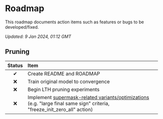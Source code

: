 # Roadmap

This roadmap documents action items such as features or bugs to be developed/fixed.

_Updated: 9 Jan 2024, 01:12 GMT_

## Pruning

| Status | Item                                                                                                                                                          |
| :----: | :------------------------------------------------------------------------------------------------------------------------------------------------------------ |
|   ✔    | Create README and ROADMAP                                                                                                                                     |
|   ❌   | Train original model to convergence                                                                                                                           |
|   ❌   | Begin LTH pruning experiments                                                                                                                                 |
|   ❌   | Implement [supermask-related variants/optimizations](https://arxiv.org/abs/1905.01067) (e.g. "large final same sign" criteria, "freeze_init_zero_all" action) |
